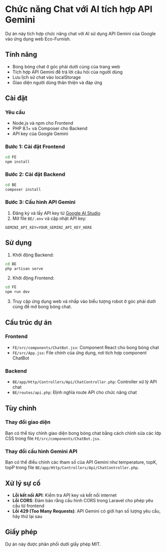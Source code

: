 # Chức năng Chat với AI tích hợp API Gemini

Dự án này tích hợp chức năng chat với AI sử dụng API Gemini của Google vào ứng dụng web Eco-Furnish.

## Tính năng

- Bong bóng chat ở góc phải dưới cùng của trang web
- Tích hợp API Gemini để trả lời câu hỏi của người dùng
- Lưu lịch sử chat vào localStorage
- Giao diện người dùng thân thiện và đáp ứng

## Cài đặt

### Yêu cầu

- Node.js và npm cho Frontend
- PHP 8.1+ và Composer cho Backend
- API key của Google Gemini

### Bước 1: Cài đặt Frontend

```bash
cd FE
npm install
```

### Bước 2: Cài đặt Backend

```bash
cd BE
composer install
```

### Bước 3: Cấu hình API Gemini

1. Đăng ký và lấy API key từ [Google AI Studio](https://makersuite.google.com/app/apikey)
2. Mở file `BE/.env` và cập nhật API key:

```
GEMINI_API_KEY=YOUR_GEMINI_API_KEY_HERE
```

## Sử dụng

1. Khởi động Backend:

```bash
cd BE
php artisan serve
```

2. Khởi động Frontend:

```bash
cd FE
npm run dev
```

3. Truy cập ứng dụng web và nhấp vào biểu tượng robot ở góc phải dưới cùng để mở bong bóng chat.

## Cấu trúc dự án

### Frontend

- `FE/src/components/ChatBot.jsx`: Component React cho bong bóng chat
- `FE/src/App.jsx`: File chính của ứng dụng, nơi tích hợp component ChatBot

### Backend

- `BE/app/Http/Controllers/Api/ChatController.php`: Controller xử lý API chat
- `BE/routes/api.php`: Định nghĩa route API cho chức năng chat

## Tùy chỉnh

### Thay đổi giao diện

Bạn có thể tùy chỉnh giao diện bong bóng chat bằng cách chỉnh sửa các lớp CSS trong file `FE/src/components/ChatBot.jsx`.

### Thay đổi cấu hình Gemini API

Bạn có thể điều chỉnh các tham số của API Gemini như temperature, topK, topP trong file `BE/app/Http/Controllers/Api/ChatController.php`.

## Xử lý sự cố

- **Lỗi kết nối API**: Kiểm tra API key và kết nối internet
- **Lỗi CORS**: Đảm bảo rằng cấu hình CORS trong Laravel cho phép yêu cầu từ frontend
- **Lỗi 429 (Too Many Requests)**: API Gemini có giới hạn số lượng yêu cầu, hãy thử lại sau

## Giấy phép

Dự án này được phân phối dưới giấy phép MIT. 